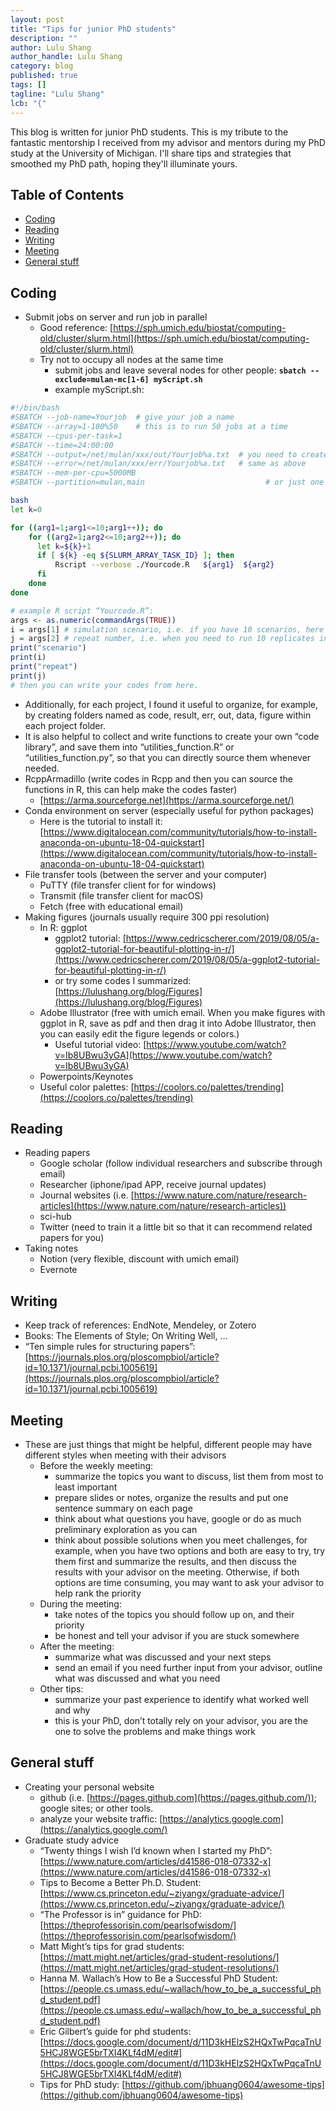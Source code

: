 ```yaml
---
layout: post
title: "Tips for junior PhD students"
description: ""
author: Lulu Shang
author_handle: Lulu Shang
category: blog
published: true
tags: []
tagline: "Lulu Shang"
lcb: "{"
---
```


This blog is written for junior PhD students. This is my tribute to the fantastic mentorship I received from my advisor and mentors during my PhD study at the University of Michigan. I'll share tips and strategies that smoothed my PhD path, hoping they'll illuminate yours.

## Table of Contents

- [Coding](#coding)
- [Reading](#reading)
- [Writing](#writing)
- [Meeting](#meeting)
- [General stuff](#general-stuff)

## Coding
- Submit jobs on server and run job in parallel
    - Good reference: [https://sph.umich.edu/biostat/computing-old/cluster/slurm.html](https://sph.umich.edu/biostat/computing-old/cluster/slurm.html)
    - Try not to occupy all nodes at the same time
        - submit jobs and leave several nodes for other people: **`sbatch --exclude=mulan-mc[1-6] myScript.sh`**
        - example myScript.sh:
    
```sh
#!/bin/bash
#SBATCH --job-name=Yourjob  # give your job a name
#SBATCH --array=1-100%50    # this is to run 50 jobs at a time
#SBATCH --cpus-per-task=1
#SBATCH --time=24:00:00
#SBATCH --output=/net/mulan/xxx/out/Yourjob%a.txt  # you need to create the folder "/net/mulan/xxx/out" 
#SBATCH --error=/net/mulan/xxx/err/Yourjob%a.txt   # same as above
#SBATCH --mem-per-cpu=5000MB  
#SBATCH --partition=mulan,main                           # or just one of these partitions

bash
let k=0

for ((arg1=1;arg1<=10;arg1++)); do
	for ((arg2=1;arg2<=10;arg2++)); do
	  let k=${k}+1
	  if [ ${k} -eq ${SLURM_ARRAY_TASK_ID} ]; then
		  Rscript --verbose ./Yourcode.R   ${arg1}  ${arg2} 
	  fi
	done
done
```

```R
# example R script “Yourcode.R”:
args <- as.numeric(commandArgs(TRUE))
i = args[1] # simulation scenario, i.e. if you have 10 scenarios, here you are running the i-th scenario 
j = args[2] # repeat number, i.e. when you need to run 10 replicates in each scenario
print("scenario")
print(i)
print("repeat")
print(j)
# then you can write your codes from here.

```
- Additionally, for each project, I found it useful to organize, for example, by creating folders named as code, result, err, out, data, figure within each project folder.
- It is also helpful to collect and write functions to create your own “code library”, and save them into “utilities_function.R” or “utilities_function.py”, so that you can directly source them whenever needed.
- RcppArmadillo (write codes in Rcpp and then you can source the functions in R, this can help make the codes faster)
    - [https://arma.sourceforge.net](https://arma.sourceforge.net/)
- Conda environment on server (especially useful for python packages)
    - Here is the tutorial to install it: [https://www.digitalocean.com/community/tutorials/how-to-install-anaconda-on-ubuntu-18-04-quickstart](https://www.digitalocean.com/community/tutorials/how-to-install-anaconda-on-ubuntu-18-04-quickstart)
- File transfer tools (between the server and your computer)
    - PuTTY (file transfer client for for windows)
    - Transmit (file transfer client for macOS)
    - Fetch (free with educational email)
- Making figures (journals usually require 300 ppi resolution)
    - In R: ggplot
        - ggplot2 tutorial: [https://www.cedricscherer.com/2019/08/05/a-ggplot2-tutorial-for-beautiful-plotting-in-r/](https://www.cedricscherer.com/2019/08/05/a-ggplot2-tutorial-for-beautiful-plotting-in-r/)
        - or try some codes I summarized: [https://lulushang.org/blog/Figures](https://lulushang.org/blog/Figures)
    - Adobe Illustrator (free with umich email. When you make figures with ggplot in R, save as pdf and then drag it into Adobe Illustrator, then you can easily edit the figure legends or colors.)
        - Useful tutorial video: [https://www.youtube.com/watch?v=Ib8UBwu3yGA](https://www.youtube.com/watch?v=Ib8UBwu3yGA)
    - Powerpoints/Keynotes
    - Useful color palettes: [https://coolors.co/palettes/trending](https://coolors.co/palettes/trending)

## Reading
- Reading papers
    - Google scholar (follow individual researchers and subscribe through email)
    - Researcher (iphone/ipad APP, receive journal updates)
    - Journal websites (i.e. [https://www.nature.com/nature/research-articles](https://www.nature.com/nature/research-articles))
    - sci-hub
    - Twitter (need to train it a little bit so that it can recommend related papers for you)
- Taking notes
    - Notion (very flexible, discount with umich email)
    - Evernote

## Writing
- Keep track of references: EndNote, Mendeley, or Zotero
- Books: The Elements of Style; On Writing Well, …
- “Ten simple rules for structuring papers”: [https://journals.plos.org/ploscompbiol/article?id=10.1371/journal.pcbi.1005619](https://journals.plos.org/ploscompbiol/article?id=10.1371/journal.pcbi.1005619)

## Meeting
- These are just things that might be helpful, different people may have different styles when meeting with their advisors
    - Before the weekly meeting:
        - summarize the topics you want to discuss, list them from most to least important
        - prepare slides or notes, organize the results and put one sentence summary on each page
        - think about what questions you have, google or do as much preliminary exploration as you can
        - think about possible solutions when you meet challenges, for example, when you have two options and both are easy to try, try them first and summarize the results, and then discuss the results with your advisor on the meeting. Otherwise, if both options are time consuming, you may want to ask your advisor to help rank the priority
    - During the meeting:
        - take notes of the topics you should follow up on, and their priority
        - be honest and tell your advisor if you are stuck somewhere
    - After the meeting:
        - summarize what was discussed and your next steps
        - send an email if you need further input from your advisor, outline what was discussed and what you need
    - Other tips:
        - summarize your past experience to identify what worked well and why
        - this is your PhD, don’t totally rely on your advisor, you are the one to solve the problems and make things work

## General stuff
- Creating your personal website
    - github (i.e. [https://pages.github.com](https://pages.github.com/)); google sites; or other tools.
    - analyze your website traffic: [https://analytics.google.com](https://analytics.google.com/)
- Graduate study advice
    - “Twenty things I wish I’d known when I started my PhD”: [https://www.nature.com/articles/d41586-018-07332-x](https://www.nature.com/articles/d41586-018-07332-x)
    - Tips to Become a Better Ph.D. Student: [https://www.cs.princeton.edu/~ziyangx/graduate-advice/](https://www.cs.princeton.edu/~ziyangx/graduate-advice/)
    - “The Professor is in” guidance for PhD: [https://theprofessorisin.com/pearlsofwisdom/](https://theprofessorisin.com/pearlsofwisdom/)
    - Matt Might’s tips for grad students: [https://matt.might.net/articles/grad-student-resolutions/](https://matt.might.net/articles/grad-student-resolutions/)
    - Hanna M. Wallach’s How to Be a Successful PhD Student: [https://people.cs.umass.edu/~wallach/how_to_be_a_successful_phd_student.pdf](https://people.cs.umass.edu/~wallach/how_to_be_a_successful_phd_student.pdf)
    - Eric Gilbert’s guide for phd students: [https://docs.google.com/document/d/11D3kHElzS2HQxTwPqcaTnU5HCJ8WGE5brTXI4KLf4dM/edit#](https://docs.google.com/document/d/11D3kHElzS2HQxTwPqcaTnU5HCJ8WGE5brTXI4KLf4dM/edit#)
    - Tips for PhD study: [https://github.com/jbhuang0604/awesome-tips](https://github.com/jbhuang0604/awesome-tips)

